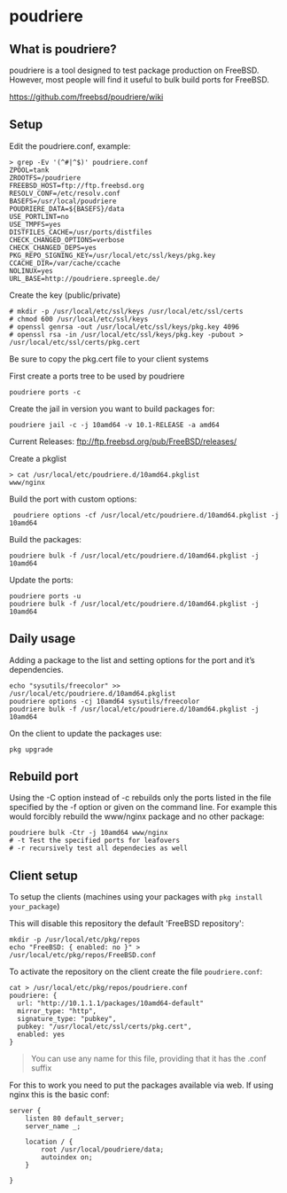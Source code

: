poudriere
=========


What is poudriere?
------------------

poudriere is a tool designed to test package production on FreeBSD. However,
most people will find it useful to bulk build ports for FreeBSD.

https://github.com/freebsd/poudriere/wiki


Setup
-----

Edit the poudriere.conf, example:

    > grep -Ev '(^#|^$)' poudriere.conf
    ZPOOL=tank
    ZROOTFS=/poudriere
    FREEBSD_HOST=ftp://ftp.freebsd.org
    RESOLV_CONF=/etc/resolv.conf
    BASEFS=/usr/local/poudriere
    POUDRIERE_DATA=${BASEFS}/data
    USE_PORTLINT=no
    USE_TMPFS=yes
    DISTFILES_CACHE=/usr/ports/distfiles
    CHECK_CHANGED_OPTIONS=verbose
    CHECK_CHANGED_DEPS=yes
    PKG_REPO_SIGNING_KEY=/usr/local/etc/ssl/keys/pkg.key
    CCACHE_DIR=/var/cache/ccache
    NOLINUX=yes
    URL_BASE=http://poudriere.spreegle.de/


Create the key (public/private)

    # mkdir -p /usr/local/etc/ssl/keys /usr/local/etc/ssl/certs
    # chmod 600 /usr/local/etc/ssl/keys
    # openssl genrsa -out /usr/local/etc/ssl/keys/pkg.key 4096
    # openssl rsa -in /usr/local/etc/ssl/keys/pkg.key -pubout > /usr/local/etc/ssl/certs/pkg.cert

Be sure to copy the pkg.cert file to your client systems


First create a ports tree to be used by poudriere

    poudriere ports -c


Create the jail in version you want to build packages for:

    poudriere jail -c -j 10amd64 -v 10.1-RELEASE -a amd64

Current Releases:
ftp://ftp.freebsd.org/pub/FreeBSD/releases/

Create a pkglist

    > cat /usr/local/etc/poudriere.d/10amd64.pkglist
    www/nginx

Build the port with custom options:

     poudriere options -cf /usr/local/etc/poudriere.d/10amd64.pkglist -j 10amd64

Build the packages:

    poudriere bulk -f /usr/local/etc/poudriere.d/10amd64.pkglist -j 10amd64

Update the ports:

    poudriere ports -u
    poudriere bulk -f /usr/local/etc/poudriere.d/10amd64.pkglist -j 10amd64


Daily usage
-----------

Adding a package to the list and setting options for the port and it’s dependencies.

    echo "sysutils/freecolor" >> /usr/local/etc/poudriere.d/10amd64.pkglist
    poudriere options -cj 10amd64 sysutils/freecolor
    poudriere bulk -f /usr/local/etc/poudriere.d/10amd64.pkglist -j 10amd64


On the client to update the packages use:

    pkg upgrade


Rebuild port
------------

Using the -C option instead of -c rebuilds only the ports listed in the file
specified by the -f option or given on the command line. For example this would
forcibly rebuild the www/nginx package and no other package:

    poudriere bulk -Ctr -j 10amd64 www/nginx
    # -t Test the specified ports for leafovers
    # -r recursively test all dependecies as well


Client setup
------------

To setup the clients (machines using your packages with ``pkg install your_package``)

This will disable this repository the default 'FreeBSD repository':

    mkdir -p /usr/local/etc/pkg/repos
    echo "FreeBSD: { enabled: no }" > /usr/local/etc/pkg/repos/FreeBSD.conf

To activate the repository on the client create the file ``poudriere.conf``:

    cat > /usr/local/etc/pkg/repos/poudriere.conf
    poudriere: {
      url: "http://10.1.1.1/packages/10amd64-default"
      mirror_type: "http",
      signature_type: "pubkey",
      pubkey: "/usr/local/etc/ssl/certs/pkg.cert",
      enabled: yes
    }

> You can use any name for this file, providing that it has the .conf suffix

For this to work you need to put the packages available via web. If using nginx
this is the basic conf:

    server {
        listen 80 default_server;
        server_name _;

        location / {
            root /usr/local/poudriere/data;
            autoindex on;
        }

    }
